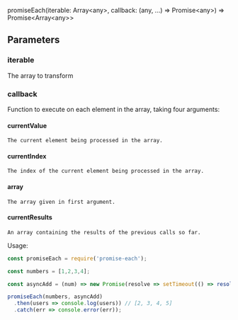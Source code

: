 promiseEach(iterable: Array\<any\>, callback: (any, ...) => Promise\<any\>) => Promise\<Array\<any\>\>

## Parameters
### iterable
  The array to transform
### callback
  Function to execute on each element in the array, taking four arguments:
  #### currentValue
    The current element being processed in the array.
  #### currentIndex
    The index of the current element being processed in the array.
  #### array
    The array given in first argument.
  #### currentResults
    An array containing the results of the previous calls so far.

Usage:
```javascript
const promiseEach = require('promise-each');

const numbers = [1,2,3,4];

const asyncAdd = (num) => new Promise(resolve => setTimeout(() => resolve(num + 1), 2000));

promiseEach(numbers, asyncAdd)
  .then(users => console.log(users)) // [2, 3, 4, 5]
  .catch(err => console.error(err));
```
